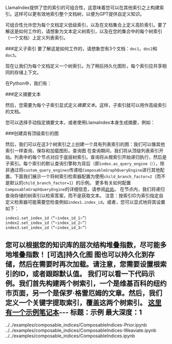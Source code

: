 LlamaIndex提供了您的索引的可组合性，这意味着您可以在其他索引之上构建索引。这样可以更有效地索引整个文档树，以便为GPT提供自定义知识。

可组合性允许您为每个文档定义低级索引，以及在文档集合上定义高阶索引。要了解这是如何工作的，请想象为文本定义树索引，以及在您的集合中的每个树索引（一个文档）上定义列表索引。

###定义子索引
要了解这是如何工作的，请想象您有3个文档：`doc1`，`doc2`和`doc3`。

现在让我们为每个文档定义一个树索引。为了稍后持久化图形，每个索引应共享相同的存储上下文。

在Python中，我们有：

###定义摘要文本

然后，您需要为每个子索引显式定义*摘要文本*。这样，子索引就可以用作高级索引的文档。

您可以选择手动指定摘要文本，或者使用LlamaIndex本身生成摘要，例如：

###创建具有顶级索引的图

然后，我们可以在这3个树索引之上创建一个具有列表索引的图：我们可以像其他索引一样查询，保存和加载图形。查询图
在查询期间，我们将从顶级列表索引开始。列表中的每个节点对应于底层树索引。查询将从根索引开始递归执行，然后是子索引。每个索引的默认查询引擎称为背后（即`index.as_query_engine（）`），除非通过将`custom_query_engines`传递给`ComposableGraphQueryEngine`进行其他配置。下面我们展示一个将树索引检索器配置为使用`child_branch_factor=2`（而不是默认的`child_branch_factor=1`）的示例。
更多有关如何配置`ComposableGraphQueryEngine`的详细信息，请参阅[此处](/reference/query/query_engines/graph_query_engine.rst)。
在节点内，我们将递归查询存储的树索引以检索答案，而不是获取文本。
注意：按索引ID为索引指定自定义检索器可能需要您检查例如`index1.index_id`。或者，您可以显式地将其设置如下：
```python
index1.set_index_id（“<index_id_1>”）
index2.set_index_id（“<index_id_2>”）
index3.set_index_id（“<index_id_3>”）
```
您可以根据您的知识库的层次结构堆叠指数，尽可能多地堆叠指数！
[可选]持久化图
图也可以持久化到存储，然后在需要时再次加载。请注意，您需要设置根索引的ID，或者跟踪默认值。
我们可以看一下代码示例。我们首先构建两个树索引，一个是维基百科的纽约市页面，另一个是保罗·格雷厄姆的文章。然后，我们定义一个关键字提取索引，覆盖这两个树索引。
[这里有一个示例笔记本](https://github.com/jerryjliu/llama_index)---
标题：示例
最大深度：1
---
../../examples/composable_indices/ComposableIndices-Prior.ipynb
../../examples/composable_indices/ComposableIndices-Weaviate.ipynb
../../examples/composable_indices/ComposableIndices.ipynb